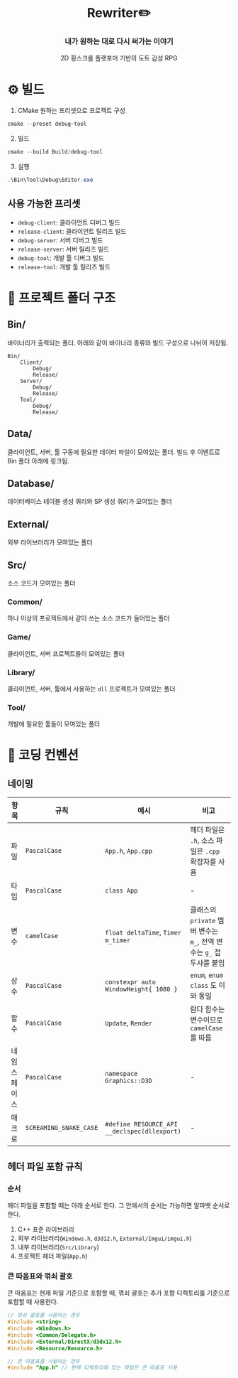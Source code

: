 <div align="center">
	<h1>Rewriter✏️</h1>
	<h3>내가 원하는 대로 다시 써가는 이야기</h3>
	<p>2D 횡스크롤 플랫포머 기반의 도트 감성 RPG</p>
</div>

# ⚙️ 빌드
1. CMake 원하는 프리셋으로 프로젝트 구성
```powershell
cmake --preset debug-tool
```

2. 빌드
```powershell
cmake --build Build/debug-tool
```

3. 실행
```powershell
.\Bin\Tool\Debug\Editor.exe
```

## 사용 가능한 프리셋
- `debug-client`: 클라이언트 디버그 빌드
- `release-client`: 클라이언트 릴리즈 빌드
- `debug-server`: 서버 디버그 빌드
- `release-server`: 서버 릴리즈 빌드
- `debug-tool`: 개발 툴 디버그 빌드
- `release-tool`: 개발 툴 릴리즈 빌드

# 📁 프로젝트 폴더 구조
## Bin/
바이너리가 출력되는 폴더. 아래와 같이 바이너리 종류와 빌드 구성으로 나뉘어 저장됨.
```
Bin/
	Client/
		Debug/
		Release/
	Server/
		Debug/
		Release/
	Tool/
		Debug/
		Release/
```

## Data/
클라이언트, 서버, 툴 구동에 필요한 데이터 파일이 모여있는 폴더. 빌드 후 이벤트로 Bin 폴더 아래에 링크됨.

## Database/
데이터베이스 테이블 생성 쿼리와 SP 생성 쿼리가 모여있는 폴더

## External/
외부 라이브러리가 모여있는 폴더

## Src/
소스 코드가 모여있는 폴더

### Common/
하나 이상의 프로젝트에서 같이 쓰는 소스 코드가 들어있는 폴더

### Game/
클라이언트, 서버 프로젝트들이 모여있는 폴더

### Library/
클라이언트, 서버, 툴에서 사용하는 `dll` 프로젝트가 모여있는 폴더

### Tool/
개발에 필요한 툴들이 모여있는 폴더

# 📏 코딩 컨벤션
## 네이밍
| 항목 | 규칙 | 예시 | 비고 |
|--|--|--|--|
| 파일 | `PascalCase` | `App.h`, `App.cpp` | 헤더 파일은 `.h`, 소스 파일은 `.cpp` 확장자를 사용
| 타입 | `PascalCase` | `class App` | -
| 변수 | `camelCase` | `float deltaTime`, `Timer m_timer` | 클래스의 `private` 멤버 변수는 `m_`, 전역 변수는 `g_` 접두사를 붙임
| 상수 | `PascalCase` | `constexpr auto WindowHeight{ 1080 }` | `enum`, `enum class` 도 이와 동일
| 함수 | `PascalCase` | `Update`, `Render` | 람다 함수는 변수이므로 `camelCase` 를 따름
| 네임스페이스 | `PascalCase` | `namespace Graphics::D3D` | -
| 매크로 | `SCREAMING_SNAKE_CASE` | `#define RESOURCE_API __declspec(dllexport)` | -

## 헤더 파일 포함 규칙
### 순서
헤더 파일을 포함할 때는 아래 순서로 한다.
그 안에서의 순서는 가능하면 알파벳 순서로 한다.
1. C++ 표준 라이브러리
2. 외부 라이브러리(`Windows.h`, `d3d12.h`, `External/Imgui/imgui.h`)
3. 내부 라이브러리(`Src/Library`)
4. 프로젝트 헤더 파일(`App.h`)
### 큰 따옴표와 꺾쇠 괄호
큰 따옴표는 현재 파일 기준으로 포함할 때, 꺾쇠 괄호는 추가 포함 디렉토리를 기준으로 포함할 때 사용한다.
```cpp
// 꺾쇠 괄호를 사용하는 경우
#include <string>
#include <Windows.h>
#include <Common/Delegate.h>
#include <External/DirectX/d3dx12.h>
#include <Resource/Resource.h>

// 큰 따옴표를 사용하는 경우
#include "App.h" // 현재 디렉토리에 있는 파일은 큰 따옴표 사용
```
